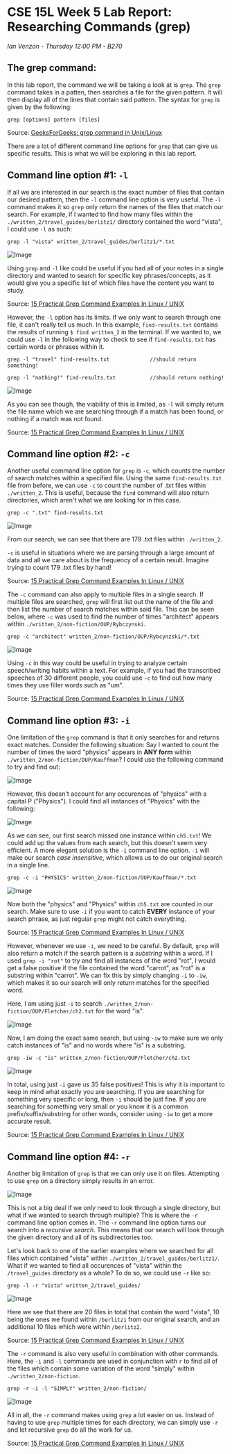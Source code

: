 # CSE 15L Week 5 Lab Report: Researching Commands (grep)

*Ian Venzon - Thursday 12:00 PM - B270*

## The grep command:

In this lab report, the command we will be taking a look at is `grep`. The `grep` command takes in a patten, then searches a file for the given pattern. It will then display all of the lines that contain said pattern. The syntax for `grep` is given by the following:

```
grep [options] pattern [files]
```

Source: [GeeksForGeeks: grep command in Unix/Linux](https://www.geeksforgeeks.org/grep-command-in-unixlinux/)

There are a lot of different command line options for `grep` that can give us specific results. This is what we will be exploring in this lab report.

## Command line option #1: `-l`

If all we are interested in our search is the exact number of files that contain our desired pattern, then the `-l` command line option is very useful. The `-l` command makes it so `grep` only return the names of the files that match our search. For example, if I wanted to find how many files within the `./written_2/travel_guides/berlitz1/` directory contained the word "vista", I could use `-l` as such:

```
grep -l "vista" written_2/travel_guides/berlitz1/*.txt
```

![Image](https://i.imgur.com/3vqe1eN.png)

Using `grep` and `-l` like could be useful if you had all of your notes in a single directory and wanted to search for specific key phrases/concepts, as it would give you a specific list of which files have the content you want to study.

Source: [15 Practical Grep Command Examples In Linux / UNIX](https://www.thegeekstuff.com/2009/03/15-practical-unix-grep-command-examples/)

However, the `-l` option has its limits. If we only want to search through one file, it can't really tell us much. In this example, `find-results.txt` contains the results of running `$ find written_2` in the terminal. If we wanted to, we could use `-l` in the following way to check to see if `find-results.txt` has certain words or phrases within it.

```
grep -l "travel" find-results.txt             //should return something!

grep -l "nothing!" find-results.txt           //should return nothing!
```

![Image](https://i.imgur.com/N5pPEp8.png)

As you can see though, the viability of this is limited, as `-l` will simply return the file name which we are searching through if a match has been found, or nothing if a match was not found.

Source: [15 Practical Grep Command Examples In Linux / UNIX](https://www.thegeekstuff.com/2009/03/15-practical-unix-grep-command-examples/)

## Command line option #2: `-c`

Another useful command line option for `grep` is `-c`, which counts the number of search matches within a specified file. Using the same `find-results.txt` file from before, we can use `-c` to count the number of .txt files within `./written_2`. This is useful, because the `find` command will also return directories, which aren't what we are looking for in this case.

```
grep -c ".txt" find-results.txt
```
![Image](https://i.imgur.com/B2XIrtW.png)

From our search, we can see that there are 179 .txt files within `./written_2`.

`-c` is useful in situations where we are parsing through a large amount of data and all we care about is the frequency of a certain result. Imagine trying to count 179 .txt files by hand!

Source: [15 Practical Grep Command Examples In Linux / UNIX](https://www.thegeekstuff.com/2009/03/15-practical-unix-grep-command-examples/)

The `-c` command can also apply to multiple files in a single search. If multiple files are searched, `grep` will first list out the name of the file and then list the number of search matches within said file. This can be seen below, where `-c` was used to find the number of times "architect" appears within `./written_2/non-fiction/OUP/Rybczynski`.

```
grep -c "architect" written_2/non-fiction/OUP/Rybcynzski/*.txt
```
![Image](https://i.imgur.com/pw0NxMP.png)

Using `-c` in this way could be useful in trying to analyze certain speech/writing habits within a text. For example, if you had the transcribed speeches of 30 different people, you could use `-c` to find out how many times they use filler words such as "um".

Source: [15 Practical Grep Command Examples In Linux / UNIX](https://www.thegeekstuff.com/2009/03/15-practical-unix-grep-command-examples/)

## Command line option #3: `-i`

One limitation of the `grep` command is that it only searches for and returns exact matches. Consider the following situation: Say I wanted to count the number of times the word "physics" appears in **ANY form** within `./written_2/non-fiction/OUP/Kauffman`? I could use the following command to try and find out:

![Image](https://i.imgur.com/FJIUdoL.png)

However, this doesn't account for any occurences of "physics" with a capital P ("Physics"). I could find all instances of "Physics" with the following:

![Image](https://i.imgur.com/zDbTdAg.png)

As we can see, our first search missed one instance within `ch5.txt`! We could add up the values from each search, but this doesn't seem very efficient. A more elegant solution is the `-i` command line option. `-i` will make our search *case insensitive*, which allows us to do our original search in a single line.

```
grep -c -i "PHYSICS" written_2/non-fiction/OUP/Kauffman/*.txt
```
![Image](https://i.imgur.com/cfTHYjP.png)

Now both the "physics" and "Physics" within `ch5.txt` are counted in our search. Make sure to use `-i` if you want to catch **EVERY** instance of your search phrase, as just regular `grep` might not catch everything.

Source: [15 Practical Grep Command Examples In Linux / UNIX](https://www.thegeekstuff.com/2009/03/15-practical-unix-grep-command-examples/)

However, whenever we use `-i`, we need to be careful. By default, `grep` will also return a match if the search pattern is a *substring* within a word. If I used `grep -i "rot"` to try and find all instances of the word "rot", I would get a false positive if the file contained the word "carrot", as "rot" is a substring within "carrot". We can fix this by simply changing `-i` to `-iw`, which makes it so our search will only return matches for the specified word.

Here, I am using just `-i` to search `./written_2/non-fiction/OUP/Fletcher/ch2.txt` for the word "is". 

![Image](https://i.imgur.com/QPBXFmw.png)

Now, I am doing the exact same search, but using `-iw` to make sure we only catch instances of "is" and no words where "is" is a substring.

```
grep -iw -c "is" written_2/non-fiction/OUP/Fletcher/ch2.txt
```
![Image](https://i.imgur.com/RpwQIFf.png)

In total, using just `-i` gave us 35 false positives! This is why it is important to keep in mind what exactly you are searching. If you are searching for something very specific or long, then `-i` should be just fine. If you are searching for something very small or you know it is a common prefix/suffix/substring for other words, consider using `-iw` to get a more accurate result.

Source: [15 Practical Grep Command Examples In Linux / UNIX](https://www.thegeekstuff.com/2009/03/15-practical-unix-grep-command-examples/)

## Command line option #4: `-r`

Another big limitation of `grep` is that we can only use it on files. Attempting to use `grep` on a directory simply results in an error.

![Image](https://i.imgur.com/ytF9rAb.png)

This is not a big deal if we only need to look through a single directory, but what if we wanted to search through multiple? This is where the `-r` command line option comes in. The `-r` command line option turns our search into a *recursive search*. This means that our search will look through the given directory and all of its subdirectories too.

Let's look back to one of the earlier examples where we searched for all files which contained "vista" within `./written_2/travel_guides/berlitz1/`. What if we wanted to find all occurences of "vista" within the `/travel_guides` directory as a whole? To do so, we could use `-r` like so:

```
grep -l -r "vista" written_2/travel_guides/
```
![Image](https://i.imgur.com/dvwU2FC.png)

Here we see that there are 20 files in total that contain the word "vista", 10 being the ones we found within `/berlitz1` from our original search, and an additional 10 files which were within `/berlitz2`.

Source: [15 Practical Grep Command Examples In Linux / UNIX](https://www.thegeekstuff.com/2009/03/15-practical-unix-grep-command-examples/)

The `-r` command is also very useful in combination with other commands. Here, the `-i` and `-l` commands are used in conjunction with `r` to find all of the files which contain some variation of the word "simply" within `./written_2/non-fiction`.

```
grep -r -i -l "SIMPLY" written_2/non-fiction/
```

![Image](https://i.imgur.com/zlNUOAY.png)

All in all, the `-r` command makes using `grep` a lot easier on us. Instead of having to use `grep` multiple times for each directory, we can simply use `-r` and let recursive `grep` do all the work for us.

Source: [15 Practical Grep Command Examples In Linux / UNIX](https://www.thegeekstuff.com/2009/03/15-practical-unix-grep-command-examples/)
